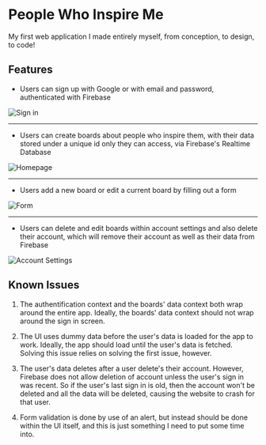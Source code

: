 # People Who Inspire Me
My first web application I made entirely myself, from conception, to design, to code! 

## Features
- Users can sign up with Google or with email and password, authenticated with Firebase

![Sign in ](https://i.ibb.co/7rjwZ8f/sign-in.png)
***
- Users can create boards about people who inspire them, with their data stored under a unique id only they can access, via Firebase's Realtime Database

![Homepage](https://i.ibb.co/NVdGxJ2/homescreen.png)
***
- Users add a new board or edit a current board by filling out a form 

![Form](https://i.ibb.co/LNdch7G/form.png)
***
- Users can delete and edit boards within account settings and also delete their account, which will remove their account as well as their data from Firebase

![Account Settings](https://i.ibb.co/Fwnp4NP/manage-boards.png)

## Known Issues

1. The authentification context and the boards' data context both wrap around the entire app. Ideally, the boards' data context should not wrap around the sign in screen. 

2. The UI uses dummy data before the user's data is loaded for the app to work. Ideally, the app should load until the user's data is fetched. Solving this issue relies on solving the first issue, however. 

3. The user's data deletes after a user delete's their account. However, Firebase does not allow deletion of account unless the user's sign in was recent. So if the user's last sign in is old, then the account won't be deleted and all the data will be deleted, causing the website to crash for that user. 

4. Form validation is done by use of an alert, but instead should be done within the UI itself, and this is just something I need to put some time into. 
